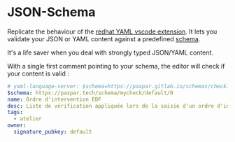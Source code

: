 # JSON-Schema

Replicate the behaviour of the [redhat YAML vscode extension](https://marketplace.visualstudio.com/items?itemName=redhat.vscode-yaml).
It lets you validate your JSON or YAML content against a predefined [schema](https://json-schema.org/).
 
 It's a life saver when you deal with strongly typed JSON/YAML content.


With a single first comment pointing to your schema, the editor will check if your content is valid :
```yaml
# yaml-language-server: $schema=https://paxpar.gitlab.io/schemas/checklist-2.0.schema.json
$schema: https://paxpar.tech/schema/mycheck/default/0
name: Ordre d'intervention EDF
desc: Liste de vérification appliquée lors de la saisie d'un ordre d'intervention
tags:
  - atelier
owner:
  signature_pubkey: default
```

